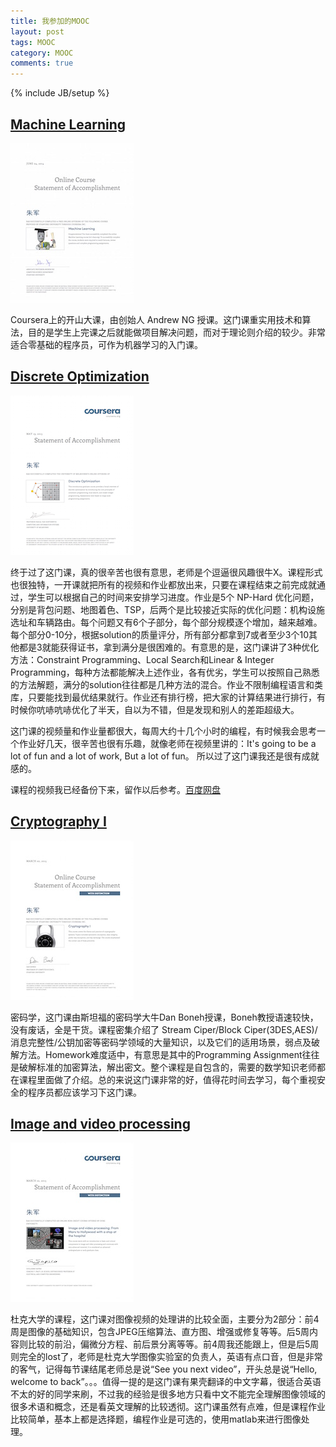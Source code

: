 ```yaml
---
title: 我参加的MOOC
layout: post
tags: MOOC
category: MOOC
comments: true
---
```

{% include JB/setup %}

<a name="ml"></a>

[Machine Learning](https://www.coursera.org/course/ml) 
-----

<a href='/assets/mooc_ml.jpg' target='_blank'><img src="/assets/mooc_ml_s.jpg" alt="machine learning" style="width:50;height:10"></a>

Coursera上的开山大课，由创始人 Andrew NG 授课。这门课重实用技术和算法，目的是学生上完课之后就能做项目解决问题，而对于理论则介绍的较少。非常适合零基础的程序员，可作为机器学习的入门课。


<a name="optimization"></a>

[Discrete Optimization](https://www.coursera.org/course/optimization) 
-----

<a href='/assets/mooc_optimization.jpg' target='_blank'><img src="/assets/mooc_optimization_s.jpg" alt="Discrete Optimization" style="width:50;height:10"></a>

终于过了这门课，真的很辛苦也很有意思，老师是个逗逼很风趣很牛X。课程形式也很独特，一开课就把所有的视频和作业都放出来，只要在课程结束之前完成就通过，学生可以根据自己的时间来安排学习进度。作业是5个 NP-Hard 优化问题，分别是背包问题、地图着色、TSP，后两个是比较接近实际的优化问题：机构设施选址和车辆路由。每个问题又有6个子部分，每个部分规模逐个增加，越来越难。每个部分0-10分，根据solution的质量评分，所有部分都拿到7或者至少3个10其他都是3就能获得证书，拿到满分是很困难的。有意思的是，这门课讲了3种优化方法：Constraint Programming、Local Search和Linear & Integer Programming，每种方法都能解决上述作业，各有优劣，学生可以按照自己熟悉的方法解题，满分的solution往往都是几种方法的混合。作业不限制编程语言和类库，只要能找到最优结果就行。作业还有排行榜，把大家的计算结果进行排行，有时候你吭哧吭哧优化了半天，自以为不错，但是发现和别人的差距超级大。

这门课的视频量和作业量都很大，每周大约十几个小时的编程，有时候我会思考一个作业好几天，很辛苦也很有乐趣，就像老师在视频里讲的：It's going to be a lot of fun and a lot of work, But a lot of fun。 所以过了这门课我还是很有成就感的。

课程的视频我已经备份下来，留作以后参考。[百度网盘](http://pan.baidu.com/s/1ntDWbX3)


<a name="cryptoI"></a>

[Cryptography I](https://www.coursera.org/course/crypto)
-----

<a href='/assets/mooc_crypto.jpg' target='_blank'><img src="/assets/mooc_crypto_s.jpg" alt="Cryptography I" style="width:50;height:10"></a>

密码学，这门课由斯坦福的密码学大牛Dan Boneh授课，Boneh教授语速较快，没有废话，全是干货。课程密集介绍了 Stream Ciper/Block Ciper(3DES,AES)/消息完整性/公钥加密等密码学领域的大量知识，以及它们的适用场景，弱点及破解方法。Homework难度适中，有意思是其中的Programming Assignment往往是破解标准的加密算法，解出密文。整个课程是自包含的，需要的数学知识老师都在课程里面做了介绍。总的来说这门课非常的好，值得花时间去学习，每个重视安全的程序员都应该学习下这门课。

<a name="image"></a>

[Image and video processing](https://www.coursera.org/course/images)
----

<a href='/assets/mooc_images.jpg' target='_blank'><img src="/assets/mooc_images_s.jpg" alt="image & video" style="width:50;height:10"></a>

杜克大学的课程，这门课对图像视频的处理讲的比较全面，主要分为2部分：前4周是图像的基础知识，包含JPEG压缩算法、直方图、增强或修复等等。后5周内容则比较的前沿，偏微分方程、前后景分离等等。前4周我还能跟上，但是后5周则完全的lost了，老师是杜克大学图像实验室的负责人，英语有点口音，但是非常的客气，记得每节课结尾老师总是说“See you next video”，开头总是说“Hello, welcome to back”。。。值得一提的是这门课有果壳翻译的中文字幕，很适合英语不太的好的同学来刷，不过我的经验是很多地方只看中文不能完全理解图像领域的很多术语和概念，还是看英文理解的比较透彻。这门课虽然有点难，但是课程作业比较简单，基本上都是选择题，编程作业是可选的，使用matlab来进行图像处理。